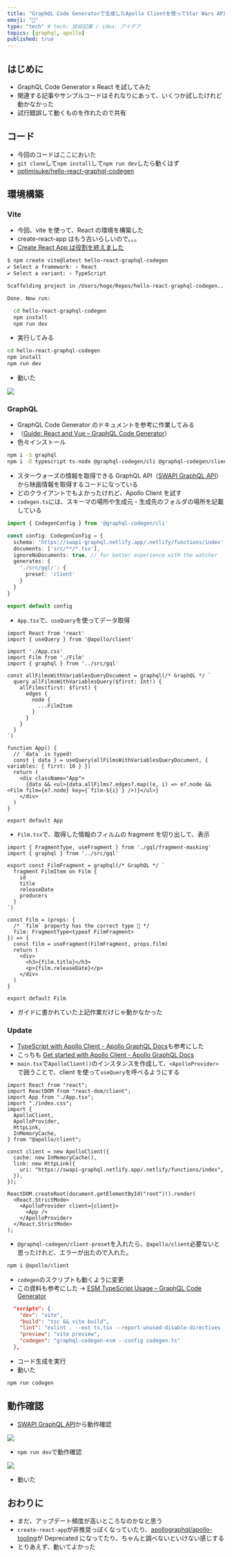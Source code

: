 ```yaml
---
title: "GraphQL Code Generatorで生成したApollo Clientを使ってStar Wars APIを呼び出してみた"
emoji: "🚀"
type: "tech" # tech: 技術記事 / idea: アイデア
topics: [graphql, apollo]
published: true
---
```


## はじめに

- GraphQL Code Generator x React を試してみた
- 関連する記事やサンプルコードはそれなりにあって、いくつか試したけれど動かなかった
- 試行錯誤して動くものを作れたので共有

## コード

- 今回のコードはここにおいた
- `git clone`して`npm install`して`npm run dev`したら動くはず
- [optimisuke/hello-react-graphql-codegen](https://github.com/optimisuke/hello-react-graphql-codegen)

## 環境構築

### Vite

- 今回、vite を使って、React の環境を構築した
- create-react-app はもう古いらしいので。。。
- [Create React App は役割を終えました](https://zenn.dev/nekoya/articles/dd0f0e8a2fa35f)

```bash
$ npm create vite@latest hello-react-graphql-codegen                                      14:50:33
✔ Select a framework: › React
✔ Select a variant: › TypeScript

Scaffolding project in /Users/hoge/Repos/hello-react-graphql-codegen...

Done. Now run:

  cd hello-react-graphql-codegen
  npm install
  npm run dev
```

- 実行してみる

```bash
cd hello-react-graphql-codegen
npm install
npm run dev
```

- 動いた

![](/images/2023-07-26-15-37-50.png)

### GraphQL

- GraphQL Code Generator のドキュメントを参考に作業してみる
- （[Guide: React and Vue – GraphQL Code Generator](https://the-guild.dev/graphql/codegen/docs/guides/react-vue)）
- 色々インストール

```bash
npm i -S graphql
npm i -D typescript ts-node @graphql-codegen/cli @graphql-codegen/client-preset
```

- スターウォーズの情報を取得できる GraphQL API（[SWAPI GraphQL API](https://swapi-graphql.netlify.app)）から映画情報を取得するコードになっている
- どのクライアントでもよかったけれど、Apollo Client を試す
- `codegen.ts`には、スキーマの場所や生成元・生成先のフォルダの場所を記載している

```ts:codegen.ts
import { CodegenConfig } from '@graphql-codegen/cli'

const config: CodegenConfig = {
  schema: 'https://swapi-graphql.netlify.app/.netlify/functions/index',
  documents: ['src/**/*.tsx'],
  ignoreNoDocuments: true, // for better experience with the watcher
  generates: {
    './src/gql/': {
      preset: 'client'
    }
  }
}

export default config
```

- `App.tsx`で、`useQuery`を使ってデータ取得

```tsx:src/App.tsx
import React from 'react'
import { useQuery } from '@apollo/client'

import './App.css'
import Film from './Film'
import { graphql } from '../src/gql'

const allFilmsWithVariablesQueryDocument = graphql(/* GraphQL */ `
  query allFilmsWithVariablesQuery($first: Int!) {
    allFilms(first: $first) {
      edges {
        node {
          ...FilmItem
        }
      }
    }
  }
`)

function App() {
  // `data` is typed!
  const { data } = useQuery(allFilmsWithVariablesQueryDocument, { variables: { first: 10 } })
  return (
    <div className="App">
      {data && <ul>{data.allFilms?.edges?.map((e, i) => e?.node && <Film film={e?.node} key={`film-${i}`} />)}</ul>}
    </div>
  )
}

export default App
```

- `Film.tsx`で、取得した情報のフィルムの fragment を切り出して、表示

```tsx:src/Film.tsx
import { FragmentType, useFragment } from './gql/fragment-masking'
import { graphql } from '../src/gql'

export const FilmFragment = graphql(/* GraphQL */ `
  fragment FilmItem on Film {
    id
    title
    releaseDate
    producers
  }
`)

const Film = (props: {
  /* `film` property has the correct type 🎉 */
  film: FragmentType<typeof FilmFragment>
}) => {
  const film = useFragment(FilmFragment, props.film)
  return (
    <div>
      <h3>{film.title}</h3>
      <p>{film.releaseDate}</p>
    </div>
  )
}

export default Film
```

- ガイドに書かれていた上記作業だけじゃ動かなかった

### Update

- [TypeScript with Apollo Client - Apollo GraphQL Docs](https://www.apollographql.com/docs/react/development-testing/static-typing/)も参考にした
- こっちも [Get started with Apollo Client - Apollo GraphQL Docs](https://www.apollographql.com/docs/react/get-started/)
- `main.tsx`で`ApolloClient()`のインスタンスを作成して、`<ApolloProvider>`で囲うことで、client を使って`useQuery`を呼べるようにする

```ts:main.tsx
import React from "react";
import ReactDOM from "react-dom/client";
import App from "./App.tsx";
import "./index.css";
import {
  ApolloClient,
  ApolloProvider,
  HttpLink,
  InMemoryCache,
} from "@apollo/client";

const client = new ApolloClient({
  cache: new InMemoryCache(),
  link: new HttpLink({
    uri: "https://swapi-graphql.netlify.app/.netlify/functions/index",
  }),
});

ReactDOM.createRoot(document.getElementById("root")!).render(
  <React.StrictMode>
    <ApolloProvider client={client}>
      <App />
    </ApolloProvider>
  </React.StrictMode>
);
```

- `@graphql-codegen/client-preset`を入れたら、`@apollo/client`必要ないと思ったけれど、エラーが出たので入れた。

```bash
npm i @apollo/client
```

- `codegen`のスクリプトも動くように変更
- この資料も参考にした → [ESM TypeScript Usage – GraphQL Code Generator](https://the-guild.dev/graphql/codegen/docs/getting-started/esm-typescript-usage)

```json:package.json
  "scripts": {
    "dev": "vite",
    "build": "tsc && vite build",
    "lint": "eslint . --ext ts,tsx --report-unused-disable-directives --max-warnings 0",
    "preview": "vite preview",
    "codegen": "graphql-codegen-esm --config codegen.ts"
  },
```

- コード生成を実行
- 動いた

```bash
npm run codegen
```

## 動作確認

- [SWAPI GraphQL API](https://swapi-graphql.netlify.app)から動作確認

![](/images/2023-07-26-15-44-22.png)

- `npm run dev`で動作確認

![](/images/2023-07-26-15-44-37.png)

- 動いた

## おわりに

- まだ、アップデート頻度が高いところなのかなと思う
- `create-react-app`が非推奨っぽくなっていたり、[apollographql/apollo-tooling](https://github.com/apollographql/apollo-tooling#code-generation)が Deprecated になってたり、ちゃんと調べないといけない感じする
- とりあえず、動いてよかった
